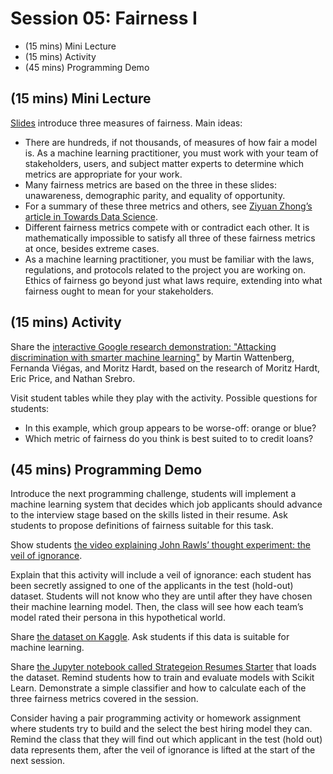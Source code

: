 # Session 05: Fairness I

- (15 mins) Mini Lecture
- (15 mins) Activity
- (45 mins) Programming Demo

## (15 mins) Mini Lecture

[Slides](https://docs.google.com/presentation/d/18YLnUL4r4q-bp9l8a9VynJb7gf0wXnyN8wnhBLyjTsg/edit#slide=id.g4c29fe321c_0_10) introduce three measures of fairness. Main ideas:

- There are hundreds, if not thousands, of measures of how fair a model is. As a machine learning practitioner, you must work with your team of stakeholders, users, and subject matter experts to determine which metrics are appropriate for your work.
- Many fairness metrics are based on the three in these slides: unawareness, demographic parity, and equality of opportunity.
- For a summary of these three metrics and others, see [Ziyuan Zhong’s article in Towards Data Science](https://towardsdatascience.com/a-tutorial-on-fairness-in-machine-learning-3ff8ba1040cb).
- Different fairness metrics compete with or contradict each other. It is mathematically impossible to satisfy all three of these fairness metrics at once, besides extreme cases.
- As a machine learning practitioner, you must be familiar with the laws, regulations, and protocols related to the project you are working on. Ethics of fairness go beyond just what laws require, extending into what fairness ought to mean for your stakeholders.

## (15 mins) Activity

Share the [interactive Google research demonstration: "Attacking discrimination with smarter machine learning"](http://research.google.com/bigpicture/attacking-discrimination-in-ml/) by Martin Wattenberg, Fernanda Viégas, and Moritz Hardt, based on the research of Moritz Hardt, Eric Price, and Nathan Srebro.

Visit student tables while they play with the activity. Possible questions for students:

- In this example, which group appears to be worse-off: orange or blue?
- Which metric of fairness do you think is best suited to to credit loans?

## (45 mins) Programming Demo

Introduce the next programming challenge, students will implement a machine learning system that decides which job applicants should advance to the interview stage based on the skills listed in their resume. Ask students to propose definitions of fairness suitable for this task.

Show students [the video explaining John Rawls’ thought experiment: the veil of ignorance](https://www.youtube.com/watch?v=A8GDEaJtbq4).

Explain that this activity will include a veil of ignorance: each student has been secretly assigned to one of the applicants in the test (hold-out) dataset. Students will not know who they are until after they have chosen their machine learning model. Then, the class will see how each team’s model rated their persona in this hypothetical world.

Share [the dataset on Kaggle](https://www.kaggle.com/vingkan/strategeion-resume-skills/home). Ask students if this data is suitable for machine learning.

Share [the Jupyter notebook called Strategeion Resumes Starter](https://www.kaggle.com/vingkan/strategeion-resumes-starter) that loads the dataset. Remind students how to train and evaluate models with Scikit Learn. Demonstrate a simple classifier and how to calculate each of the three fairness metrics covered in the session.

Consider having a pair programming activity or homework assignment where students try to build and the select the best hiring model they can. Remind the class that they will find out which applicant in the test (hold out) data represents them, after the veil of ignorance is lifted at the start of the next session.

